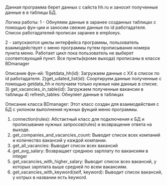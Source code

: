 Данная программа берет данных с сайста hh.ru и заносит
полученные данные в в таблицы БД.

Логика работы:
1 - Обнуляем данные в заранее созданных таблицах с помощью фун-ции
и заносим свежие данные по id работадателя. 
Список работадателей прописан заранее в emploeys.

2 - запускаются циклы интерфейса программы, пользователь взаимодействует
с меню программы путем прописывания номера пункта меню.
Работает цикл пока пользователь не выберет соответсвующий пункт.
Все пункты(кроме выхода) прописаны в классе BDmanager

Описание фун-ий:
1)getdata_hh(id): 
Загружаем данные с ХХ в список по id работадателя.
2)get_udated_list(id):
Соортируем данные полученные с помощью getdata_hh и получаем
только нужные нам данные в списке.
3) get_vacancies_in_table(id):
Загружаем полученные вакансии в таблицы
4) refresh_tables:
Обнуляет данные в таблицах

Описание класса BDmanager:
Этот класс создан для взаимодействия с БД с уклоном выполнения 
нужных фунций меню программы.

1) connection(rules):
Абстактный класс для подключения к БД и прописывание
нужных запросов(rules) и возвращение ответа на выходе.
2) get_companies_and_vacancies_count:
Выводит список всех компаний и количество вакансий у каждой компании.
3) get_all_vacancies:
Выводит список всех вакансий
4) get_avg_salary:
Возвращает среднюю зарплату по вакансиям в integer
5) get_vacancies_with_higher_salary:
Выводит список всех вакансий, у которых зарплата выше средней
по всем вакансиям.
6) get_vacancies_with_keyword(self, keyword):
Выводит список вакансий, у котрых в названии есть keyword.